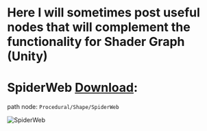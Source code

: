 # Here I will sometimes post useful nodes that will complement the functionality for Shader Graph (Unity)

# SpiderWeb [Download](SpiderWeb.shadersubgraph):
path node: ``Procedural/Shape/SpiderWeb``

![SpiderWeb](https://github.com/ARtronClassicStudio/SubGraphCollections/assets/68843488/87bf83f4-c395-4217-b92d-344e9104ccd3)




